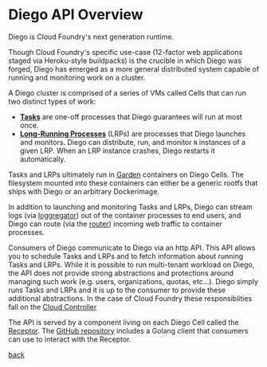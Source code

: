# Diego API Overview

Diego is Cloud Foundry's next generation runtime.

Though Cloud Foundry's specific use-case (12-factor web applications staged via Heroku-style buildpacks) is the crucible in which Diego was forged, Diego has emerged as a more general distributed system capable of running and monitoring work on a cluster.

A Diego cluster is comprised of a series of VMs called Cells that can run two distinct types of work:

- [**Tasks**](tasks.md) are one-off processes that Diego guarantees will run at most once.
- [**Long-Running Processes**](lrps.md) (LRPs) are processes that Diego launches and monitors.  Diego can distribute, run, and monitor `N` instances of a given LRP.  When an LRP instance crashes, Diego restarts it automatically.

Tasks and LRPs ultimately run in [Garden](http://github.com/cloudfoundry-incubator/garden) containers on Diego Cells.  The filesystem mounted into these containers can either be a generic rootfs that ships with Diego or an arbitrary Dockerimage.

In addition to launching and monitoring Tasks and LRPs, Diego can stream logs (via [loggregator](http://github.com/cloudfoundry/loggregator)) out of the container processes to end users, and Diego can route (via the [router](http://github.com/cloudfoundry/router)) incoming web traffic to container processes.

Consumers of Diego communicate to Diego via an http API.  This API allows you to schedule Tasks and LRPs and to fetch information about running Tasks and LRPs.  While it is possible to run multi-tenant workload on Diego, the API does not provide strong abstractions and protections around managing such work (e.g. users, organizations, quotas, etc...).  Diego simply runs Tasks and LRPs and it is up to the consumer to provide these additional abstractions.  In the case of Cloud Foundry these responsiblities fall on the [Cloud Controller](http://github.com/cloudfoundry/cloud_controller_ng)

The API is served by a component living on each Diego Cell called the [Receptor](http://github.com/cloudfoundry-incubator/receptor).  The [GitHub repository](http://github.com/cloudfoundry-incubator/receptor) includes a Golang client that consumers can use to interact with the Receptor.

[back](README.md)
